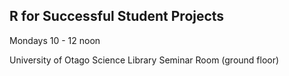 ## R for Successful Student Projects

Mondays 10 - 12 noon

University of Otago Science Library Seminar Room (ground floor)


